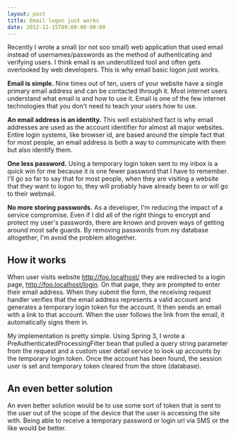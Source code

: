 ```yaml
---
layout: post
title: Email logon just works
date: 2012-12-15T09:00:00-00:00
---
```


Recently I wrote a small (or not soo small) web application that used email instead of usernames/passwords as the method of authenticating and verifying users. I think email is an underutilized tool and often gets overlooked by web developers. This is why email basic logon just works.

**Email is simple.** Nine times out of ten, users of your website have a single primary email address and can be contacted through it. Most internet users understand what email is and how to use it. Email is one of the few internet technologies that you don't need to teach your users how to use.

**An email address is an identity.** This well estabished fact is why email addresses are used as the account identifier for almost all major websites. Entire login systems, like browser id, are based around the simple fact that for most people, an email address is both a way to communicate with them but also identify them.

**One less password.** Using a temporary login token sent to my inbox is a quick win for me because it is one fewer password that I have to remember. I'll go so far to say that for most people, when they are visiting a website that they want to logon to, they will probably have already been to or will go to their webmail.

**No more storing passwords.** As a developer, I'm reducing the impact of a service compromise. Even if I did all of the right things to encrypt and protect my user's passwords, there are known and proven ways of getting around most safe guards. By removing passwords from my database altogether, I'm avoid the problem altogether.

## How it works

When user visits website http://foo.localhost/ they are redirected to a login page, http://foo.localhost/login. On that page, they are prompted to enter their email address. When they submit the form, the receiving request handler verifies that the email address represents a valid account and generates a temporary login token for the account. It then sends an email with a link to that account. When the user follows the link from the email, it automatically signs them in.

My implementation is pretty simple. Using Spring 3, I wrote a PreAuthenticatedProcessingFilter bean that pulled a query string parameter from the request and a custom user detail service to look up accounts by the temporary login token. Once the account has been found, the session user is set and temporary token cleared from the store (database).

## An even better solution

An even better solution would be to use some sort of token that is sent to the user out of the scope of the device that the user is accessing the site with. Being able to receive a temporary password or login url via SMS or the like would be better.
